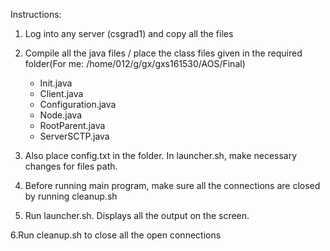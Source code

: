 Instructions:
1. Log into any server (csgrad1) and copy all the files 
2. Compile all the java files / place the class files given in the required folder(For me: /home/012/g/gx/gxs161530/AOS/Final)
	- Init.java
	- Client.java
	- Configuration.java
	- Node.java
	- RootParent.java
	- ServerSCTP.java

3. Also place config.txt in the folder. In launcher.sh, make necessary changes for files path. 

4. Before running main program, make sure all the connections are closed by running cleanup.sh

5. Run launcher.sh. Displays all the output on the screen. 

6.Run cleanup.sh to close all the open connections 